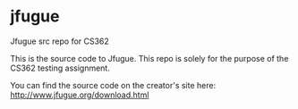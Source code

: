 # jfugue
Jfugue src repo for CS362

This is the source code to Jfugue. This repo is solely for the purpose of the CS362 testing assignment.

You can find the source code on the creator's site here: http://www.jfugue.org/download.html
